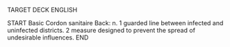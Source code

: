 TARGET DECK
ENGLISH

START
Basic
Cordon sanitaire
Back: n. 1 guarded line between infected and uninfected districts. 2 measure designed to prevent the spread of undesirable influences.
END
